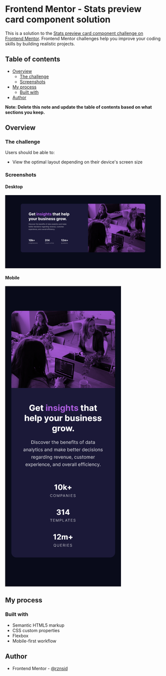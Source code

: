 # Frontend Mentor - Stats preview card component solution

This is a solution to the [Stats preview card component challenge on Frontend Mentor](https://www.frontendmentor.io/challenges/stats-preview-card-component-8JqbgoU62). Frontend Mentor challenges help you improve your coding skills by building realistic projects.

## Table of contents

- [Overview](#overview)
  - [The challenge](#the-challenge)
  - [Screenshots](#screenshots)
- [My process](#my-process)
  - [Built with](#built-with)
- [Author](#author)

**Note: Delete this note and update the table of contents based on what sections you keep.**

## Overview

### The challenge

Users should be able to:

- View the optimal layout depending on their device's screen size

### Screenshots

#### Desktop

![](./screenshot-desktop.png)

#### Mobile

![](./screenshot-mobile.png)

## My process

### Built with

- Semantic HTML5 markup
- CSS custom properties
- Flexbox
- Mobile-first workflow

## Author

- Frontend Mentor - [@rznsid](https://www.frontendmentor.io/profile/rznsid)
